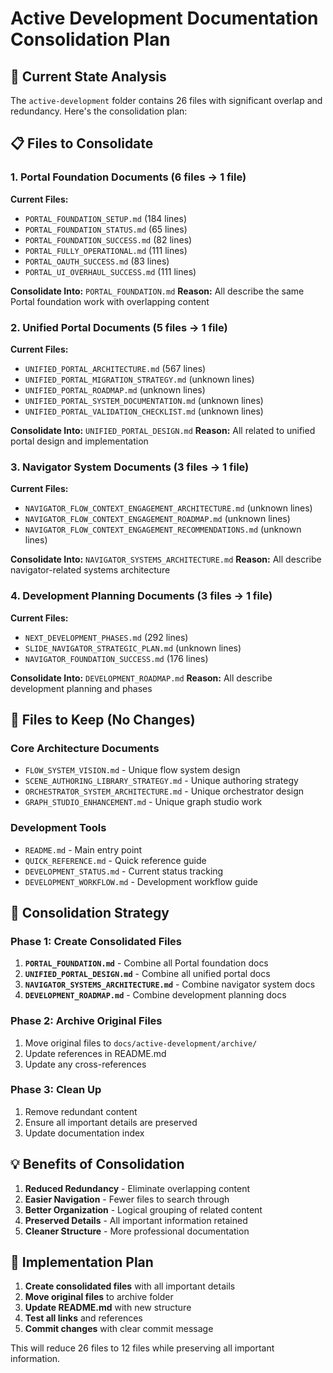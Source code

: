 # Active Development Documentation Consolidation Plan

## 🎯 **Current State Analysis**

The `active-development` folder contains 26 files with significant overlap and redundancy. Here's the consolidation plan:

## 📋 **Files to Consolidate**

### **1. Portal Foundation Documents (6 files → 1 file)**
**Current Files:**
- `PORTAL_FOUNDATION_SETUP.md` (184 lines)
- `PORTAL_FOUNDATION_STATUS.md` (65 lines) 
- `PORTAL_FOUNDATION_SUCCESS.md` (82 lines)
- `PORTAL_FULLY_OPERATIONAL.md` (111 lines)
- `PORTAL_OAUTH_SUCCESS.md` (83 lines)
- `PORTAL_UI_OVERHAUL_SUCCESS.md` (111 lines)

**Consolidate Into:** `PORTAL_FOUNDATION.md`
**Reason:** All describe the same Portal foundation work with overlapping content

### **2. Unified Portal Documents (5 files → 1 file)**
**Current Files:**
- `UNIFIED_PORTAL_ARCHITECTURE.md` (567 lines)
- `UNIFIED_PORTAL_MIGRATION_STRATEGY.md` (unknown lines)
- `UNIFIED_PORTAL_ROADMAP.md` (unknown lines)
- `UNIFIED_PORTAL_SYSTEM_DOCUMENTATION.md` (unknown lines)
- `UNIFIED_PORTAL_VALIDATION_CHECKLIST.md` (unknown lines)

**Consolidate Into:** `UNIFIED_PORTAL_DESIGN.md`
**Reason:** All related to unified portal design and implementation

### **3. Navigator System Documents (3 files → 1 file)**
**Current Files:**
- `NAVIGATOR_FLOW_CONTEXT_ENGAGEMENT_ARCHITECTURE.md` (unknown lines)
- `NAVIGATOR_FLOW_CONTEXT_ENGAGEMENT_ROADMAP.md` (unknown lines)
- `NAVIGATOR_FLOW_CONTEXT_ENGAGEMENT_RECOMMENDATIONS.md` (unknown lines)

**Consolidate Into:** `NAVIGATOR_SYSTEMS_ARCHITECTURE.md`
**Reason:** All describe navigator-related systems architecture

### **4. Development Planning Documents (3 files → 1 file)**
**Current Files:**
- `NEXT_DEVELOPMENT_PHASES.md` (292 lines)
- `SLIDE_NAVIGATOR_STRATEGIC_PLAN.md` (unknown lines)
- `NAVIGATOR_FOUNDATION_SUCCESS.md` (176 lines)

**Consolidate Into:** `DEVELOPMENT_ROADMAP.md`
**Reason:** All describe development planning and phases

## 📁 **Files to Keep (No Changes)**

### **Core Architecture Documents**
- `FLOW_SYSTEM_VISION.md` - Unique flow system design
- `SCENE_AUTHORING_LIBRARY_STRATEGY.md` - Unique authoring strategy
- `ORCHESTRATOR_SYSTEM_ARCHITECTURE.md` - Unique orchestrator design
- `GRAPH_STUDIO_ENHANCEMENT.md` - Unique graph studio work

### **Development Tools**
- `README.md` - Main entry point
- `QUICK_REFERENCE.md` - Quick reference guide
- `DEVELOPMENT_STATUS.md` - Current status tracking
- `DEVELOPMENT_WORKFLOW.md` - Development workflow guide

## 🎯 **Consolidation Strategy**

### **Phase 1: Create Consolidated Files**
1. **`PORTAL_FOUNDATION.md`** - Combine all Portal foundation docs
2. **`UNIFIED_PORTAL_DESIGN.md`** - Combine all unified portal docs
3. **`NAVIGATOR_SYSTEMS_ARCHITECTURE.md`** - Combine navigator system docs
4. **`DEVELOPMENT_ROADMAP.md`** - Combine development planning docs

### **Phase 2: Archive Original Files**
1. Move original files to `docs/active-development/archive/`
2. Update references in README.md
3. Update any cross-references

### **Phase 3: Clean Up**
1. Remove redundant content
2. Ensure all important details are preserved
3. Update documentation index

## 💡 **Benefits of Consolidation**

1. **Reduced Redundancy** - Eliminate overlapping content
2. **Easier Navigation** - Fewer files to search through
3. **Better Organization** - Logical grouping of related content
4. **Preserved Details** - All important information retained
5. **Cleaner Structure** - More professional documentation

## 🚀 **Implementation Plan**

1. **Create consolidated files** with all important details
2. **Move original files** to archive folder
3. **Update README.md** with new structure
4. **Test all links** and references
5. **Commit changes** with clear commit message

This will reduce 26 files to 12 files while preserving all important information.
